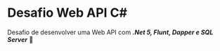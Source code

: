 # Desafio Web API C#
Desafio de desenvolver uma Web API com **_.Net 5, Flunt, Dapper e SQL Server_** :ghost:
